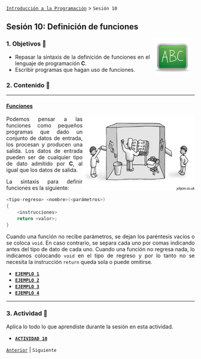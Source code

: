 [`Introducción a la Programación`](../README.md) > `Sesión 10`

## Sesión 10: Definición de funciones

<img src="../imagenes/pizarron.png" align="right" height="100" width="100" hspace="10">
<div style="text-align: justify;">

### 1. Objetivos :dart:

- Repasar la sintaxis de la definición de funciones en el lenguaje de programación __C__.
- Escribir programas que hagan uso de funciones.

### 2. Contenido :rocket:

---
#### <ins>Funciones</ins>
<img src="imagenes/imagen1.jpg" width="300" height="200" align="right">

Podemos pensar a las funciones como pequeños programas que dado un conjunto de datos de entrada, los procesan y producen
una salida. Los datos de entrada pueden ser de cualquier tipo de dato admitido por __C__, al igual que los datos de
salida.

La sintaxis para definir funciones es la siguiente:

```c
<tipo-regreso> <nombre>(<parámetros>)
{
	<instrucciones>
	return <valor>;
}
```

Cuando una función no recibe parámetros, se dejan los paréntesis vacíos o se coloca `void`. En caso contrario, se separa 
cada uno por comas indicando antes del tipo de dato de cada uno. Cuando una función no regresa nada, lo indicamos 
colocando `void` en el tipo de regreso y por lo tanto no se necesita la instrucción `return` queda sola o puede omitirse.

- [**`EJEMPLO 1`**](ejemplo01/README.md)
- [**`EJEMPLO 2`**](ejemplo02/README.md)
- [**`EJEMPLO 3`**](ejemplo03/README.md)
- [**`EJEMPLO 4`**](ejemplo04/README.md)

---

### 3. Actividad :memo:
Aplica lo todo lo que aprendiste durante la sesión en esta actividad. 

- [**`ACTIVIDAD 10`**](actividad/README.md)

[`Anterior`](../sesion09/README.md) | `Siguiente`

</div>
